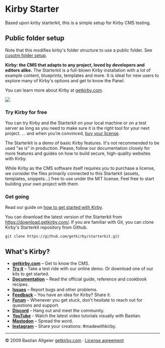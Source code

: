 # Kirby Starter

Based upon kirby starterkit, this is a simple setup for Kirby CMS testing.

## Public folder setup

Note that this modifies kirby's folder structure to use a public folder. See [cusotm folder setup](https://getkirby.com/docs/guide/configuration/custom-folder-setup#public-and-private-folder-setup).

**Kirby: the CMS that adapts to any project, loved by developers and editors alike.**
The Starterkit is a full-blown Kirby installation with a lot of example content, blueprints, templates and more.
It is ideal for new users to explore many of Kirby's options and get to know the Panel.

You can learn more about Kirby at [getkirby.com](https://getkirby.com).

<img src="http://getkirby.com/assets/images/github/starterkit-screen.png" />

### Try Kirby for free

You can try Kirby and the Starterkit on your local machine or on a test server as long as you need to make sure it is the right tool for your next project. … and when you’re convinced, [buy your license](https://getkirby.com/buy).

The Starterkit is a demo of basic Kirby features. It's not recommended to be used "as is" in production. Please, follow our documentation closely for more features and guides on how to build secure, high-quality websites with Kirby.

While Kirby as the CMS software itself requires you to purchase a license, we consider the files primarily connected to this Starterkit (assets, templates, snippets...) free to use under the MIT license. Feel free to start building your own project with them.

### Get going

Read our guide on [how to get started with Kirby](https://getkirby.com/docs/guide/quickstart).

You can download the latest version of the Starterkit from https://download.getkirby.com/.
If you are familiar with Git, you can clone Kirby's Starterkit repository from Github.

    git clone https://github.com/getkirby/starterkit.git

## What's Kirby?

-   **[getkirby.com](https://getkirby.com)** – Get to know the CMS.
-   **[Try it](https://getkirby.com/try)** – Take a test ride with our online demo. Or download one of our kits to get started.
-   **[Documentation](https://getkirby.com/docs/guide)** – Read the official guide, reference and cookbook recipes.
-   **[Issues](https://github.com/getkirby/kirby/issues)** – Report bugs and other problems.
-   **[Feedback](https://feedback.getkirby.com)** – You have an idea for Kirby? Share it.
-   **[Forum](https://forum.getkirby.com)** – Whenever you get stuck, don't hesitate to reach out for questions and support.
-   **[Discord](https://chat.getkirby.com)** – Hang out and meet the community.
-   **[YouTube](https://youtube.com/kirbyCasts)** - Watch the latest video tutorials visually with Bastian.
-   **[Mastodon](https://mastodon.social/@getkirby)** – Spread the word.
-   **[Instagram](https://www.instagram.com/getkirby/)** – Share your creations: #madewithkirby.

---

© 2009 Bastian Allgeier
[getkirby.com](https://getkirby.com) · [License agreement](https://getkirby.com/license)
